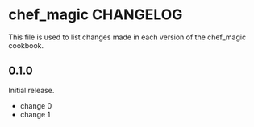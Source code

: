 # chef_magic CHANGELOG

This file is used to list changes made in each version of the chef_magic cookbook.

## 0.1.0

Initial release.

- change 0
- change 1
